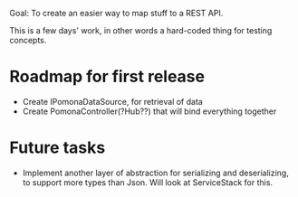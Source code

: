 ﻿Goal: To create an easier way to map stuff to a REST API.

This is a few days' work, in other words a hard-coded thing for testing concepts.

Roadmap for first release
=========================
* Create IPomonaDataSource, for retrieval of data
* Create PomonaController(?Hub??) that will bind everything together

Future tasks
============
* Implement another layer of abstraction for serializing and deserializing, to support more types than Json. Will look at ServiceStack for this.
